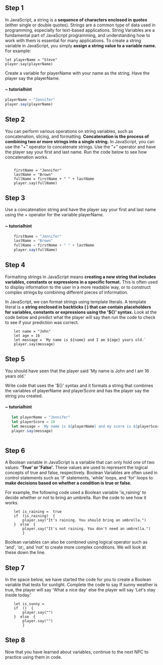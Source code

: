 ## Step 1

In JavaScript, a string is a **sequence of characters enclosed in quotes** (either single or double quotes). Strings are a common type of data used in programming, especially for text-based applications.
 String Variables are a fundamental part of JavaScript programming, and understanding how to work with them is essential for many applications. 
 To create a string variable in JavaScript, you simply **assign a string value to a variable name.**
 For example:

    let playerName = "Steve"
    player.say(playerName)

Create a variable for playerName with your name as the string. Have the player say the playerName.

#### ~ tutorialhint

```javascript
playerName = "Jennifer"
player.say(playerName)

```

## Step 2

You can perform various operations on string variables, such as concatenation, slicing, and formatting. **Concatenation is the process of combining two or more strings into a single string.** In JavaScript, you can use the "+" operator to concatenate strings. Use the "+" operator and have the player say your first and last name. Run the code below to see how concatenation works. 
```template

    firstName = "Jennifer"
    lastName = "Brown"
    fullName = firstName + " " + lastName 
    player.say(fullName)
```

## Step 3

Use a concatenation string and have the player say your first and last name using the + operator for the variable playerName.

  #### ~ tutorialhint

```javascript
    firstName = "Jennifer"
    lastName = "Brown"
    fullName = firstName + " " + lastName 
    player.say(fullName)
```

## Step 4

Formatting strings in JavaScript means **creating a new string that includes variables, constants or expressions in a specific format.** This is often used to display information to the user in a more readable way, or to construct complex strings by combining different pieces of information.

In JavaScript, we can format strings using template literals. A template literal is a **string enclosed in backticks (  ) that can contain placeholders for variables, constants or expressions using the '${}' syntax.**
Look at the code below and predict what the player will say then run the code to check to see if your prediction was correct. 

```template
    let name = "John"
    let age = 16 
    let message = `My name is ${name} and I am ${age} years old.`  
    player.say(message)
```

## Step 5

You should have seen that the player said 'My name is John and I am 16 years old.'

Write code that uses the '${}' syntax and it formats a string that combines the variables of playerName and playerScore and has the player say the string you created. 

  #### ~ tutorialhint
```javascript
   let playerName = "Jennifer"
   let playerScore = 10
   let message = `My name is ${playerName} and my score is ${playerScore}.`  
   player.say(message)
   
```


## Step 6

A Boolean variable in JavaScript is a variable that can only hold one of two values: **'True' or 'False'.** These values are used to represent the logical concepts of true and false, respectively. Boolean Variables are often used in control statements such as 'if' statements, 'while' loops, and 'for' loops to **make decisions based on whether a condition is true or false.** 

For example, the following code used a Boolean variable 'is_raining' to decide whether or not to bring an umbrella. Run the code to see how it works. 
```template
    let is_raining =  true
    if  (is_raining)  {
	    player.say("It's raining. You should bring an umbrella.")
	}  else  {
		player.say("It's not raining. You don't need an umbrella.")
		}
```
Boolean variables can also be combined using logical operator such as 'and', 'or;, and 'not' to create more complex conditions. We will look at these down the line.

## Step 7

In the space below, we have started the code for you to create a Boolean variable that tests for sunlight.  Complete the code to say If sunny weather is true, the player will say 'What a nice day' else the player will say 'Let's stay inside today.'
```template
    let is_sunny =  
    if  ()  {
	    player.say("")
	}  else  {
		player.say("")
		}
```

## Step 8

Now that you have learned about variables, continue to the next NPC to practice using them in code. 
